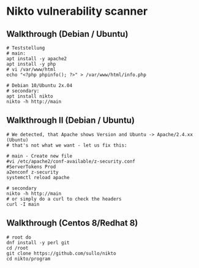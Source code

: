 # Nikto vulnerability scanner 

## Walkthrough (Debian / Ubuntu)  

```
# Teststellung
# main: 
apt install -y apache2
apt install -y php 
# vi /var/www/html
echo "<?php phpinfo(); ?>" > /var/www/html/info.php 
```

```
# Debian 10/Ubuntu 2x.04  
# secondary:
apt install nikto 
nikto -h http://main
```

## Walkthrough II (Debian / Ubuntu) 

```
# We detected, that Apache shows Version and Ubuntu -> Apache/2.4.xx (Ubuntu) 
# that's not what we want - let us fix this:

# main - Create new file 
#vi /etc/apache2/conf-available/z-security.conf 
#ServerTokens Prod 
a2enconf z-security 
systemctl reload apache 

# secondary 
nikto -h http://main
# or simply do a curl to check the headers
curl -I main 
```



## Walkthrough (Centos 8/Redhat 8)

```
# root do 
dnf install -y perl git 
cd /root  
git clone https://github.com/sullo/nikto
cd nikto/program 
```

